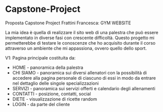 # Capstone-Project

Proposta Capstone Project Frattini Francesca: GYM WEBSITE

La mia idea è quella di realizzare il sito web di una palestra che può essere implementato in diverse fasi con crescente difficoltà. 
Questo progetto mi permetterebbe di testare le conoscenze che ho acquisito durante il corso attraverso un ambiente che mi appassiona, ovvero quello dello sport.

V1: 
Pagina principale costituita da:
- HOME - panoramica della palestra
- CHI SIAMO - panoramica sui diversi allenatori con la possibilità di accedere alla pagina personale di ciascuno di essi in modo da entrare nel dettaglio delle singole specializzazioni
- SERVIZI - panoramica sui servizi offerti e calendario degli allenamenti
- CONTATTI - posizione, contatti, social
- DIETE - visualizzazione di ricette random
- LOGIN - da parte del cliente

